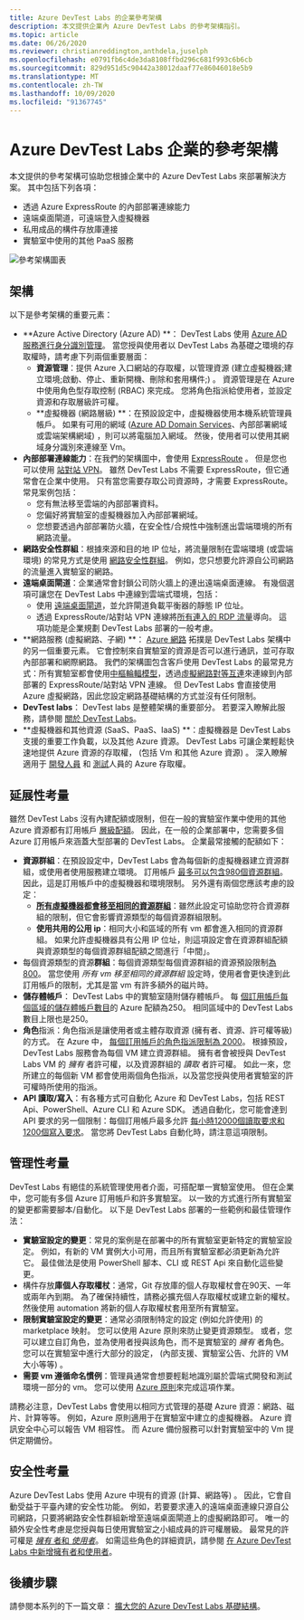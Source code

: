 ```yaml
---
title: Azure DevTest Labs 的企業參考架構
description: 本文提供企業內 Azure DevTest Labs 的參考架構指引。
ms.topic: article
ms.date: 06/26/2020
ms.reviewer: christianreddington,anthdela,juselph
ms.openlocfilehash: e0791fb6c4de3da8108ffbd296c681f993c6b6cb
ms.sourcegitcommit: 829d951d5c90442a38012daaf77e86046018e5b9
ms.translationtype: MT
ms.contentlocale: zh-TW
ms.lasthandoff: 10/09/2020
ms.locfileid: "91367745"
---
```

# <a name="azure-devtest-labs-reference-architecture-for-enterprises"></a>Azure DevTest Labs 企業的參考架構
本文提供的參考架構可協助您根據企業中的 Azure DevTest Labs 來部署解決方案。 其中包括下列各項：
- 透過 Azure ExpressRoute 的內部部署連線能力
- 遠端桌面閘道，可遠端登入虛擬機器
- 私用成品的構件存放庫連接
- 實驗室中使用的其他 PaaS 服務

![參考架構圖表](./media/devtest-lab-reference-architecture/reference-architecture.png)

## <a name="architecture"></a>架構
以下是參考架構的重要元素：

- **Azure Active Directory (Azure AD) **： DevTest Labs 使用 [Azure AD 服務進行身分識別管理](../active-directory/fundamentals/active-directory-whatis.md)。 當您授與使用者以 DevTest Labs 為基礎之環境的存取權時，請考慮下列兩個重要層面：
    - **資源管理**：提供 Azure 入口網站的存取權，以管理資源 (建立虛擬機器;建立環境;啟動、停止、重新開機、刪除和套用構件;) 。 資源管理是在 Azure 中使用角色型存取控制 (RBAC) 來完成。 您將角色指派給使用者，並設定資源和存取層級許可權。
    - **虛擬機器 (網路層級) **：在預設設定中，虛擬機器使用本機系統管理員帳戶。 如果有可用的網域 ([Azure AD Domain Services](../active-directory-domain-services/overview.md)、內部部署網域或雲端架構網域) ，則可以將電腦加入網域。 然後，使用者可以使用其網域身分識別來連線至 Vm。
- **內部部署連線能力**：在我們的架構圖中，會使用 [ExpressRoute](../expressroute/expressroute-introduction.md) 。 但是您也可以使用 [站對站 VPN](../vpn-gateway/vpn-gateway-about-vpn-gateway-settings.md)。 雖然 DevTest Labs 不需要 ExpressRoute，但它通常會在企業中使用。 只有當您需要存取公司資源時，才需要 ExpressRoute。 常見案例包括：
    - 您有無法移至雲端的內部部署資料。
    - 您偏好將實驗室的虛擬機器加入內部部署網域。
    - 您想要透過內部部署防火牆，在安全性/合規性中強制進出雲端環境的所有網路流量。
- **網路安全性群組**：根據來源和目的地 IP 位址，將流量限制在雲端環境 (或雲端環境) 的常見方式是使用 [網路安全性群組](../virtual-network/security-overview.md)。 例如，您只想要允許源自公司網路的流量進入實驗室的網路。
- **遠端桌面閘道**：企業通常會封鎖公司防火牆上的連出遠端桌面連線。 有幾個選項可讓您在 DevTest Labs 中連線到雲端式環境，包括：
  - 使用 [遠端桌面閘道](/windows-server/remote/remote-desktop-services/desktop-hosting-logical-architecture)，並允許閘道負載平衡器的靜態 IP 位址。
  - 透過 ExpressRoute/站對站 VPN 連線將[所有連入的 RDP 流量](../vpn-gateway/vpn-gateway-forced-tunneling-rm.md)導向。 這項功能是企業規劃 DevTest Labs 部署的一般考慮。
- **網路服務 (虛擬網路、子網) **： [Azure 網路](../networking/networking-overview.md) 拓撲是 DevTest Labs 架構中的另一個重要元素。 它會控制來自實驗室的資源是否可以進行通訊，並可存取內部部署和網際網路。 我們的架構圖包含客戶使用 DevTest Labs 的最常見方式：所有實驗室都會使用[中樞輪輻模型](/azure/architecture/reference-architectures/hybrid-networking/hub-spoke)，透過[虛擬網路對等互連](../virtual-network/virtual-network-peering-overview.md)來連線到內部部署的 ExpressRoute/站對站 VPN 連線。 但 DevTest Labs 會直接使用 Azure 虛擬網路，因此您設定網路基礎結構的方式並沒有任何限制。
- **DevTest labs**： DevTest labs 是整體架構的重要部分。 若要深入瞭解此服務，請參閱 [關於 DevTest Labs](devtest-lab-overview.md)。
- **虛擬機器和其他資源 (SaaS、PaaS、IaaS) **：虛擬機器是 DevTest Labs 支援的重要工作負載，以及其他 Azure 資源。 DevTest Labs 可讓企業輕鬆快速地提供 Azure 資源的存取權， (包括 Vm 和其他 Azure 資源) 。 深入瞭解適用于 [開發人員](devtest-lab-developer-lab.md) 和 [測試](devtest-lab-test-env.md)人員的 Azure 存取權。

## <a name="scalability-considerations"></a>延展性考量
雖然 DevTest Labs 沒有內建配額或限制，但在一般的實驗室作業中使用的其他 Azure 資源都有訂用帳戶 [層級配額](../azure-resource-manager/management/azure-subscription-service-limits.md)。 因此，在一般的企業部署中，您需要多個 Azure 訂用帳戶來涵蓋大型部署的 DevTest Labs。 企業最常接觸的配額如下：

- **資源群組**：在預設設定中，DevTest Labs 會為每個新的虛擬機器建立資源群組，或使用者使用服務建立環境。 訂用帳戶 [最多可以包含980個資源群組](../azure-resource-manager/management/azure-subscription-service-limits.md#subscription-limits)。 因此，這是訂用帳戶中的虛擬機器和環境限制。 另外還有兩個您應該考慮的設定：
    - **[所有虛擬機器都會移至相同的資源群組](resource-group-control.md)**：雖然此設定可協助您符合資源群組的限制，但它會影響資源類型的每個資源群組限制。
    - **使用共用的公用 ip**：相同大小和區域的所有 vm 都會進入相同的資源群組。 如果允許虛擬機器具有公用 IP 位址，則這項設定會在資源群組配額與資源類型的每個資源群組配額之間進行「中間」。
- 每個資源類型的資源**群組**：每個資源類型每個資源群組的資源預設限制[為 800](../azure-resource-manager/management/azure-subscription-service-limits.md#resource-group-limits)。  當您使用 *所有 vm 移至相同的資源群組* 設定時，使用者會更快達到此訂用帳戶的限制，尤其是當 vm 有許多額外的磁片時。
- **儲存體帳戶**： DevTest Labs 中的實驗室隨附儲存體帳戶。 每 [個訂用帳戶每個區域的儲存體帳戶數目](../azure-resource-manager/management/azure-subscription-service-limits.md#storage-limits)的 Azure 配額為250。 相同區域中的 DevTest Labs 數目上限也是250。
- **角色**指派：角色指派是讓使用者或主體存取資源 (擁有者、資源、許可權等級) 的方式。 在 Azure 中， [每個訂用帳戶的角色指派限制為 2000](../azure-resource-manager/management/azure-subscription-service-limits.md#azure-role-based-access-control-limits)。 根據預設，DevTest Labs 服務會為每個 VM 建立資源群組。 擁有者會被授與 DevTest Labs VM 的 *擁有* 者許可權，以及資源群組的 *讀取* 者許可權。 如此一來，您所建立的每個新 VM 都會使用兩個角色指派，以及當您授與使用者實驗室的許可權時所使用的指派。
- **API 讀取/寫入**：有各種方式可自動化 Azure 和 DevTest Labs，包括 REST Api、PowerShell、Azure CLI 和 Azure SDK。 透過自動化，您可能會達到 API 要求的另一個限制：每個訂用帳戶最多允許 [每小時12000個讀取要求和1200個寫入要求](../azure-resource-manager/management/request-limits-and-throttling.md)。 當您將 DevTest Labs 自動化時，請注意這項限制。

## <a name="manageability-considerations"></a>管理性考量
DevTest Labs 有絕佳的系統管理使用者介面，可搭配單一實驗室使用。 但在企業中，您可能有多個 Azure 訂用帳戶和許多實驗室。 以一致的方式進行所有實驗室的變更都需要腳本/自動化。 以下是 DevTest Labs 部署的一些範例和最佳管理作法：

- **實驗室設定的變更**：常見的案例是在部署中的所有實驗室更新特定的實驗室設定。 例如，有新的 VM 實例大小可用，而且所有實驗室都必須更新為允許它。 最佳做法是使用 PowerShell 腳本、CLI 或 REST Api 來自動化這些變更。  
- 構件存放**庫個人存取權杖**：通常，Git 存放庫的個人存取權杖會在90天、一年或兩年內到期。 為了確保持續性，請務必擴充個人存取權杖或建立新的權杖。 然後使用 automation 將新的個人存取權杖套用至所有實驗室。
- **限制實驗室設定的變更**：通常必須限制特定的設定 (例如允許使用) 的 marketplace 映射。 您可以使用 Azure 原則來防止變更資源類型。 或者，您可以建立自訂角色，並為使用者授與該角色，而不是實驗室的 *擁有* 者角色。 您可以在實驗室中進行大部分的設定， (內部支援、實驗室公告、允許的 VM 大小等等) 。
- **需要 vm 遵循命名慣例**：管理員通常會想要輕鬆地識別屬於雲端式開發和測試環境一部分的 vm。 您可以使用 [Azure 原則](https://github.com/Azure/azure-policy/tree/master/samples/TextPatterns/allow-multiple-name-patterns)來完成這項作業。

請務必注意，DevTest Labs 會使用以相同方式管理的基礎 Azure 資源：網路、磁片、計算等等。 例如，Azure 原則適用于在實驗室中建立的虛擬機器。 Azure 資訊安全中心可以報告 VM 相容性。 而 Azure 備份服務可以針對實驗室中的 Vm 提供定期備份。

## <a name="security-considerations"></a>安全性考量
Azure DevTest Labs 使用 Azure 中現有的資源 (計算、網路等) 。 因此，它會自動受益于平臺內建的安全性功能。 例如，若要要求連入的遠端桌面連線只源自公司網路，只要將網路安全性群組新增至遠端桌面閘道上的虛擬網路即可。 唯一的額外安全性考慮是您授與每日使用實驗室之小組成員的許可權層級。 最常見的許可權是 [*擁有* 者和 *使用者*](devtest-lab-add-devtest-user.md)。 如需這些角色的詳細資訊，請參閱 [在 Azure DevTest Labs 中新增擁有者和使用者](devtest-lab-add-devtest-user.md)。

## <a name="next-steps"></a>後續步驟
請參閱本系列的下一篇文章： [擴大您的 Azure DevTest Labs 基礎結構](devtest-lab-guidance-scale.md)。
